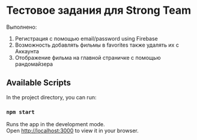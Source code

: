 # Тестовое задания для Strong Team

Выполнено: 
1) Регистрация с помощью email/password using Firebase
2) Возможность добавлять фильмы в favorites также удалять их с Аккаунта 
3) Отображение фильма на главной страничке с помощью рандомайзера

## Available Scripts

In the project directory, you can run:

### `npm start`

Runs the app in the development mode.\
Open [http://localhost:3000](http://localhost:3000) to view it in your browser.



